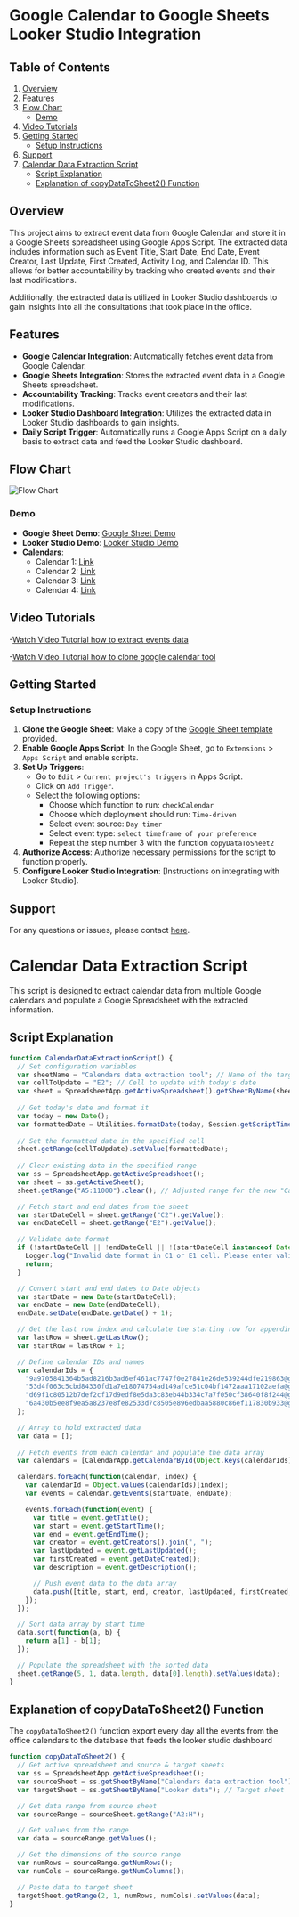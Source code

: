 # Google Calendar to Google Sheets Looker Studio Integration

## Table of Contents
1. [Overview](#overview)
2. [Features](#features)
3. [Flow Chart](#flow-chart)
   - [Demo](#demo)
4. [Video Tutorials](#video-tutorials)
5. [Getting Started](#getting-started)
   - [Setup Instructions](#setup-instructions)
6. [Support](#support)
7. [Calendar Data Extraction Script](#calendar-data-extraction-script)
   - [Script Explanation](#script-explanation)
   - [Explanation of copyDataToSheet2() Function](#explanation-of-copydatatosheet2-function)

## Overview

This project aims to extract event data from Google Calendar and store it in a Google Sheets spreadsheet using Google Apps Script. The extracted data includes information such as Event Title, Start Date, End Date, Event Creator, Last Update, First Created, Activity Log, and Calendar ID. This allows for better accountability by tracking who created events and their last modifications.

Additionally, the extracted data is utilized in Looker Studio dashboards to gain insights into all the consultations that took place in the office.

## Features

- **Google Calendar Integration**: Automatically fetches event data from Google Calendar.
- **Google Sheets Integration**: Stores the extracted event data in a Google Sheets spreadsheet.
- **Accountability Tracking**: Tracks event creators and their last modifications.
- **Looker Studio Dashboard Integration**: Utilizes the extracted data in Looker Studio dashboards to gain insights.
- **Daily Script Trigger**: Automatically runs a Google Apps Script on a daily basis to extract data and feed the Looker Studio dashboard.

## Flow Chart
![Flow Chart](https://i.ibb.co/wrKRm63/diagrama-drawio-2.png)

### Demo
- **Google Sheet Demo**: [Google Sheet Demo](https://docs.google.com/spreadsheets/d/1liepeB7uZDuwKyq3wZjjSy8qKixTkjxBZEPDTHuq7YM/edit?usp=sharing)
- **Looker Studio Demo**: [Looker Studio Demo](https://lookerstudio.google.com/reporting/2a8bfdcc-5fe8-403f-bf28-92565e05c518)
- **Calendars**:
  - Calendar 1: [Link](https://calendar.google.com/calendar/embed?src=53d4f063c5cbd84330fd1a7e18074754ad149afce51c04bf1472aaa17102aefa%40group.calendar.google.com&ctz=America%2FNew_York)
  - Calendar 2: [Link](https://calendar.google.com/calendar/embed?src=d69f1c80512b7def2cf17d9edf8e5da3c83eb44b334c7a7f050cf38640f8f244%40group.calendar.google.com&ctz=America%2FNew_York)
  - Calendar 3: [Link](https://calendar.google.com/calendar/embed?src=6a430b5ee8f9ea5a8237e8fe82533d7c8505e896edbaa5880c86ef117830b933%40group.calendar.google.com&ctz=America%2FNew_York)
  - Calendar 4: [Link](https://calendar.google.com/calendar/embed?src=9a9705841364b5ad8216b3ad6ef461ac7747f0e27841e26de539244dfe219863%40group.calendar.google.com&ctz=America%2FNew_York)

## Video Tutorials
-[Watch Video Tutorial how to extract events data](https://youtu.be/1cKc1VzYlpI)

-[Watch Video Tutorial how to clone google calendar tool](https://youtu.be/eW7maJzxtHI)

## Getting Started

### Setup Instructions
1. **Clone the Google Sheet**: Make a copy of the [Google Sheet template](https://docs.google.com/spreadsheets/d/1liepeB7uZDuwKyq3wZjjSy8qKixTkjxBZEPDTHuq7YM/edit?usp=sharing) provided.
2. **Enable Google Apps Script**: In the Google Sheet, go to `Extensions` > `Apps Script` and enable scripts.
3. **Set Up Triggers**:
    - Go to `Edit` > `Current project's triggers` in Apps Script.
    - Click on `Add Trigger`.
    - Select the following options:
        - Choose which function to run: `checkCalendar`
        - Choose which deployment should run: `Time-driven`
        - Select event source: `Day timer`
        - Select event type: `select timeframe of your preference`
        - Repeat the step number 3 with the function `copyDataToSheet2`
4. **Authorize Access**: Authorize necessary permissions for the script to function properly.
5. **Configure Looker Studio Integration**: [Instructions on integrating with Looker Studio].

## Support
For any questions or issues, please contact [here](https://github.com/0xrphl/Google-calendar-events-analysis-Google-sheets-Google-App-Scripts-Looker-Studio-/issues/new).

# Calendar Data Extraction Script

This script is designed to extract calendar data from multiple Google calendars and populate a Google Spreadsheet with the extracted information.

## Script Explanation

```javascript
function CalendarDataExtractionScript() {
  // Set configuration variables
  var sheetName = "Calendars data extraction tool"; // Name of the target sheet
  var cellToUpdate = "E2"; // Cell to update with today's date
  var sheet = SpreadsheetApp.getActiveSpreadsheet().getSheetByName(sheetName); // Get the target sheet
  
  // Get today's date and format it
  var today = new Date();
  var formattedDate = Utilities.formatDate(today, Session.getScriptTimeZone(), "MM/dd/yyyy");
  
  // Set the formatted date in the specified cell
  sheet.getRange(cellToUpdate).setValue(formattedDate);
  
  // Clear existing data in the specified range
  var ss = SpreadsheetApp.getActiveSpreadsheet();
  var sheet = ss.getActiveSheet();
  sheet.getRange("A5:11000").clear(); // Adjusted range for the new "Calendar" column and the variable name column

  // Fetch start and end dates from the sheet
  var startDateCell = sheet.getRange("C2").getValue();
  var endDateCell = sheet.getRange("E2").getValue();

  // Validate date format
  if (!startDateCell || !endDateCell || !(startDateCell instanceof Date) || !(endDateCell instanceof Date)) {
    Logger.log("Invalid date format in C1 or E1 cell. Please enter valid dates (YYYY-MM-DD).");
    return;
  }

  // Convert start and end dates to Date objects
  var startDate = new Date(startDateCell);
  var endDate = new Date(endDateCell);
  endDate.setDate(endDate.getDate() + 1);

  // Get the last row index and calculate the starting row for appending new data
  var lastRow = sheet.getLastRow();
  var startRow = lastRow + 1;

  // Define calendar IDs and names
  var calendarIds = {
    "9a9705841364b5ad8216b3ad6ef461ac7747f0e27841e26de539244dfe219863@group.calendar.google.com": "Virtual Consultations Calendar",
    "53d4f063c5cbd84330fd1a7e18074754ad149afce51c04bf1472aaa17102aefa@group.calendar.google.com": "Boston Consultations Calendar",
    "d69f1c80512b7def2cf17d9edf8e5da3c83eb44b334c7a7f050cf38640f8f244@group.calendar.google.com": "Dallas Consultations Calendar",
    "6a430b5ee8f9ea5a8237e8fe82533d7c8505e896edbaa5880c86ef117830b933@group.calendar.google.com": "New York Consultations Calendar"
  };

  // Array to hold extracted data
  var data = [];
  
  // Fetch events from each calendar and populate the data array
  var calendars = [CalendarApp.getCalendarById(Object.keys(calendarIds)[0]), CalendarApp.getCalendarById(Object.keys(calendarIds)[1]), CalendarApp.getCalendarById(Object.keys(calendarIds)[2]), CalendarApp.getCalendarById(Object.keys(calendarIds)[3])];

  calendars.forEach(function(calendar, index) {
    var calendarId = Object.values(calendarIds)[index];
    var events = calendar.getEvents(startDate, endDate);

    events.forEach(function(event) {
      var title = event.getTitle();
      var start = event.getStartTime();
      var end = event.getEndTime();
      var creator = event.getCreators().join(", ");
      var lastUpdated = event.getLastUpdated();
      var firstCreated = event.getDateCreated();
      var description = event.getDescription();

      // Push event data to the data array
      data.push([title, start, end, creator, lastUpdated, firstCreated, description, calendarId]);
    });
  });

  // Sort data array by start time
  data.sort(function(a, b) {
    return a[1] - b[1];
  });

  // Populate the spreadsheet with the sorted data
  sheet.getRange(5, 1, data.length, data[0].length).setValues(data);
}
```

## Explanation of copyDataToSheet2() Function
The `copyDataToSheet2()` function export every day all the events from the office calendars to the database that feeds the looker studio dashboard

```javascript
function copyDataToSheet2() {
  // Get active spreadsheet and source & target sheets
  var ss = SpreadsheetApp.getActiveSpreadsheet();
  var sourceSheet = ss.getSheetByName("Calendars data extraction tool"); // Source sheet
  var targetSheet = ss.getSheetByName("Looker data"); // Target sheet

  // Get data range from source sheet
  var sourceRange = sourceSheet.getRange("A2:H");

  // Get values from the range
  var data = sourceRange.getValues();

  // Get the dimensions of the source range
  var numRows = sourceRange.getNumRows();
  var numCols = sourceRange.getNumColumns();

  // Paste data to target sheet
  targetSheet.getRange(2, 1, numRows, numCols).setValues(data);
}
```